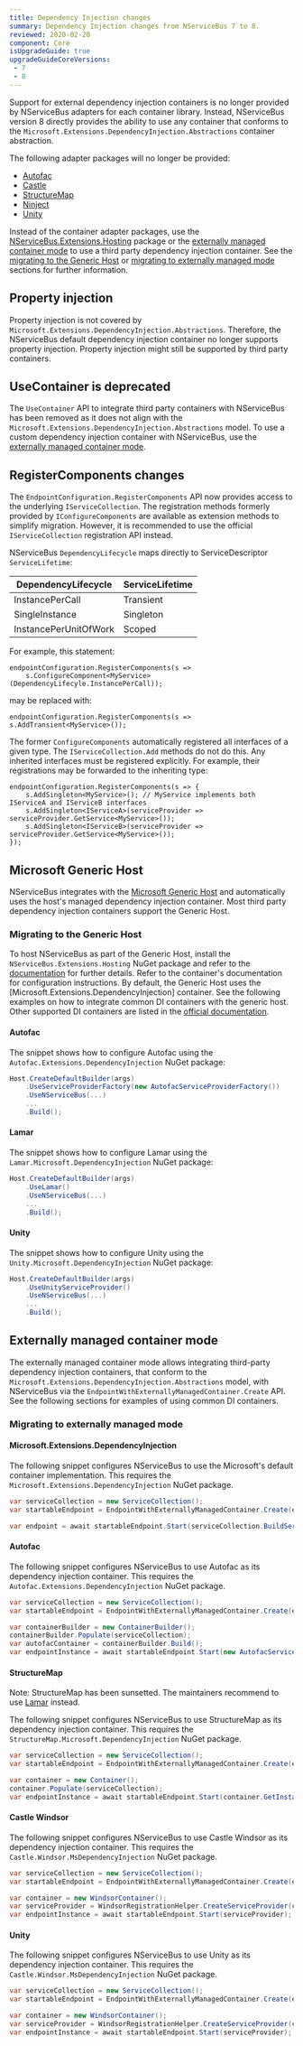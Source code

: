 ```yaml
---
title: Dependency Injection changes
summary: Dependency Injection changes from NServiceBus 7 to 8.
reviewed: 2020-02-20
component: Core
isUpgradeGuide: true
upgradeGuideCoreVersions:
 - 7
 - 8
---
```


Support for external dependency injection containers is no longer provided by NServiceBus adapters for each container library. Instead, NServiceBus version 8 directly provides the ability to use any container that conforms to the `Microsoft.Extensions.DependencyInjection.Abstractions` container abstraction.

The following adapter packages will no longer be provided:

* [Autofac](/nservicebus/dependency-injection/autofac.md)
* [Castle](/nservicebus/dependency-injection/castlewindsor.md)
* [StructureMap](/nservicebus/dependency-injection/structuremap.md)
* [Ninject](/nservicebus/dependency-injection/ninject.md)
* [Unity](/nservicebus/dependency-injection/unity.md)

Instead of the container adapter packages, use the [NServiceBus.Extensions.Hosting](/nservicebus/hosting/extensions-hosting.md) package or the [externally managed container mode](/nservicebus/dependency-injection/#externally-managed-mode) to use a third party dependency injection container. See the [migrating to the Generic Host](#microsoft-generic-host) or [migrating to externally managed mode](#externally-managed-container-mode) sections for further information.

## Property injection

Property injection is not covered by `Microsoft.Extensions.DependencyInjection.Abstractions`. Therefore, the NServiceBus default dependency injection container no longer supports property injection. Property injection might still be supported by third party containers.

## UseContainer is deprecated

The `UseContainer` API to integrate third party containers with NServiceBus has been removed as it does not align with the `Microsoft.Extensions.DependencyInjection.Abstractions` model. To use a custom dependency injection container with NServiceBus, use the [externally managed container mode](/nservicebus/dependency-injection/#externally-managed-mode).

## RegisterComponents changes

The `EndpointConfiguration.RegisterComponents` API now provides access to the underlying `IServiceCollection`. The registration methods formerly provided by `IConfigureComponents` are available as extension methods to simplify migration. However, it is recommended to use the official `IServiceCollection` registration API instead. 

NServiceBus `DependencyLifecycle` maps directly to ServiceDescriptor `ServiceLifetime`:

| DependencyLifecycle   | ServiceLifetime |
| --------------------- | --------------- |
| InstancePerCall       | Transient       |
| SingleInstance        | Singleton       |
| InstancePerUnitOfWork | Scoped          |

For example, this statement:

```
endpointConfiguration.RegisterComponents(s => 
    s.ConfigureComponent<MyService>(DependencyLifecyle.InstancePerCall));
```

may be replaced with:

```
endpointConfiguration.RegisterComponents(s => s.AddTransient<MyService>());
```

The former `ConfigureComponents` automatically registered all interfaces of a given type. The `IServiceCollection.Add` methods do not do this. Any inherited interfaces must be registered explicitly. For example, their registrations may be forwarded to the inheriting type:

```
endpointConfiguration.RegisterComponents(s => {
    s.AddSingleton<MyService>(); // MyService implements both IServiceA and IServiceB interfaces
    s.AddSingleton<IServiceA>(serviceProvider => serviceProvider.GetService<MyService>());
    s.AddSingleton<IServiceB>(serviceProvider => serviceProvider.GetService<MyService>());
});
```

## Microsoft Generic Host

NServiceBus integrates with the [Microsoft Generic Host](https://docs.microsoft.com/en-us/aspnet/core/fundamentals/host/generic-host) and automatically uses the host's managed dependency injection container. Most third party dependency injection containers support the Generic Host.

### Migrating to the Generic Host

To host NServiceBus as part of the Generic Host, install the `NServiceBus.Extensions.Hosting` NuGet package and refer to the [documentation](/nservicebus/hosting/extensions-hosting.md) for further details. Refer to the container's documentation for configuration instructions. By default, the Generic Host uses the [Microsoft.Extensions.DependencyInjection] container. See the following examples on how to integrate common DI containers with the generic host. Other supported DI containers are listed in the [official documentation](https://docs.microsoft.com/en-us/aspnet/core/fundamentals/dependency-injection?#default-service-container-replacement).

#### Autofac

The snippet shows how to configure Autofac using the `Autofac.Extensions.DependencyInjection` NuGet package:

```csharp
Host.CreateDefaultBuilder(args)
    .UseServiceProviderFactory(new AutofacServiceProviderFactory())
    .UseNServiceBus(...)
    ...
    .Build();
```

#### Lamar

The snippet shows how to configure Lamar using the `Lamar.Microsoft.DependencyInjection` NuGet package:

```csharp
Host.CreateDefaultBuilder(args)
    .UseLamar()
    .UseNServiceBus(...)
    ...
    .Build();
```

#### Unity

The snippet shows how to configure Unity using the `Unity.Microsoft.DependencyInjection` NuGet package:

```csharp
Host.CreateDefaultBuilder(args)
    .UseUnityServiceProvider()
    .UseNServiceBus(...)
    ...
    .Build();
```

## Externally managed container mode

The externally managed container mode allows integrating third-party dependency injection containers, that conform to the `Microsoft.Extensions.DependencyInjection.Abstractions` model, with NServiceBus via the `EndpointWithExternallyManagedContainer.Create` API. See the following sections for examples of using common DI containers.

### Migrating to externally managed mode

#### Microsoft.Extensions.DependencyInjection

The following snippet configures NServiceBus to use the Microsoft's default container implementation. This requires the `Microsoft.Extensions.DependencyInjection` NuGet package.

```csharp
var serviceCollection = new ServiceCollection();
var startableEndpoint = EndpointWithExternallyManagedContainer.Create(endpointConfiguration, serviceCollection);

var endpoint = await startableEndpoint.Start(serviceCollection.BuildServiceProvider());
```

#### Autofac

The following snippet configures NServiceBus to use Autofac as its dependency injection container. This requires the `Autofac.Extensions.DependencyInjection` NuGet package.

```csharp
var serviceCollection = new ServiceCollection();
var startableEndpoint = EndpointWithExternallyManagedContainer.Create(endpointConfiguration, serviceCollection);

var containerBuilder = new ContainerBuilder();
containerBuilder.Populate(serviceCollection);
var autofacContainer = containerBuilder.Build();
var endpointInstance = await startableEndpoint.Start(new AutofacServiceProvider(autofacContainer));
```

#### StructureMap

Note: StructureMap has been sunsetted. The maintainers recommend to use [Lamar](https://jasperfx.github.io/lamar/) instead.

The following snippet configures NServiceBus to use StructureMap as its dependency injection container. This requires the `StructureMap.Microsoft.DependencyInjection` NuGet package.

```csharp
var serviceCollection = new ServiceCollection();
var startableEndpoint = EndpointWithExternallyManagedContainer.Create(endpointConfiguration, serviceCollection);

var container = new Container();
container.Populate(serviceCollection);
var endpointInstance = await startableEndpoint.Start(container.GetInstance<IServiceProvider>());
```


#### Castle Windsor

The following snippet configures NServiceBus to use Castle Windsor as its dependency injection container. This requires the `Castle.Windsor.MsDependencyInjection` NuGet package.

```csharp
var serviceCollection = new ServiceCollection();
var startableEndpoint = EndpointWithExternallyManagedContainer.Create(endpointConfiguration, serviceCollection);

var container = new WindsorContainer();
var serviceProvider = WindsorRegistrationHelper.CreateServiceProvider(container, serviceCollection);
var endpointInstance = await startableEndpoint.Start(serviceProvider);
```

#### Unity

The following snippet configures NServiceBus to use Unity as its dependency injection container. This requires the `Castle.Windsor.MsDependencyInjection` NuGet package.

```csharp
var serviceCollection = new ServiceCollection();
var startableEndpoint = EndpointWithExternallyManagedContainer.Create(endpointConfiguration, serviceCollection);

var container = new WindsorContainer();
var serviceProvider = WindsorRegistrationHelper.CreateServiceProvider(container, serviceCollection);
var endpointInstance = await startableEndpoint.Start(serviceProvider);
```
